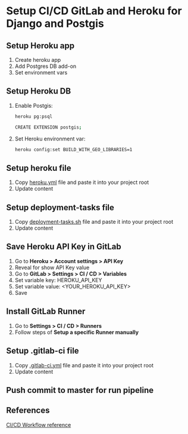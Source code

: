 # Setup CI/CD GitLab and Heroku for Django and Postgis

## Setup Heroku app

1. Create heroku app
1. Add Postgres DB add-on
1. Set environment vars

## Setup Heroku DB

1. Enable Postgis:

    ```bash
    heroku pg:psql
    ```

    ```bash
    CREATE EXTENSION postgis;
    ```

1. Set Heroku environment var:

    ```bash
    heroku config:set BUILD_WITH_GEO_LIBRARIES=1
    ```

## Setup heroku file

1. Copy [heroku.yml](heroku.yml) file and paste it into your project root
1. Update content

## Setup deployment-tasks file

1. Copy [deployment-tasks.sh](deployment-tasks.sh) file and paste it into your project root
1. Update content

## Save Heroku API Key in GitLab

1. Go to **Heroku > Account settings > API Key**
1. Reveal for show API Key value
1. Go to **GitLab > Settings > CI / CD > Variables**
1. Set variable key: HEROKU_API_KEY
1. Set variable value: <YOUR_HEROKU_API_KEY>
1. Save

## Install GitLab Runner

1. Go to **Settings > CI / CD > Runners**
1. Follow steps of **Setup a specific Runner manually**

## Setup .gitlab-ci file

1. Copy [.gitlab-ci.yml](.gitlab-ci.yml) file and paste it into your project root
1. Update content

## Push commit to master for run pipeline

## References

[CI/CD Workflow reference](CI-CD-Workflow.jpg)